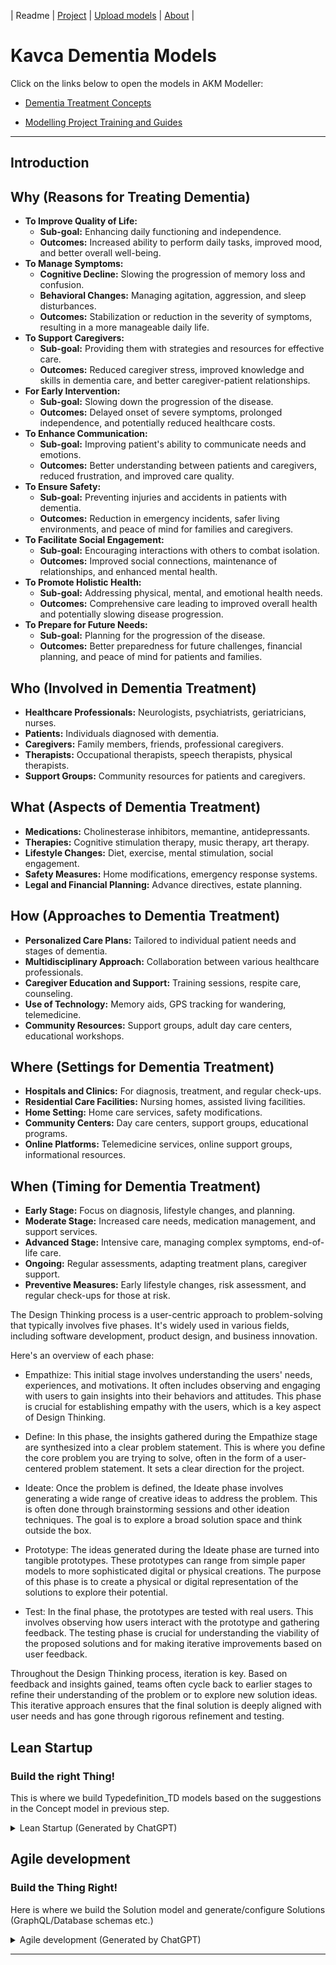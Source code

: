 | Readme | [Project](https://github.com/orgs/Kavca/projects/3) | [Upload models](UploadModels.md) | [About](about.md) | 

# Kavca Dementia Models

Click on the links below to open the models in AKM Modeller:

- [Dementia Treatment Concepts](http://akmmclient-beta.vercel.app/modelling?focus=%7B%22githubFile%22%3A%7B%22org%22%3A%22kavca%22%2C%22repo%22%3A%22dementia-akm-models%22%2C%22branch%22%3A%22main%22%2C%22path%22%3A%22models%22%2C%22filename%22%3A%22Dementia-Treatment-Concepts_PR.json%22%7D%7D)

- [Modelling Project Training and Guides](https://github.com/Kavca/.github-private/blob/main/content/Home.md)
---

## Introduction

## Why (Reasons for Treating Dementia)
- **To Improve Quality of Life:**
  - **Sub-goal:** Enhancing daily functioning and independence.
  - **Outcomes:** Increased ability to perform daily tasks, improved mood, and better overall well-being.
- **To Manage Symptoms:**
  - **Cognitive Decline:** Slowing the progression of memory loss and confusion.
  - **Behavioral Changes:** Managing agitation, aggression, and sleep disturbances.
  - **Outcomes:** Stabilization or reduction in the severity of symptoms, resulting in a more manageable daily life.
- **To Support Caregivers:**
  - **Sub-goal:** Providing them with strategies and resources for effective care.
  - **Outcomes:** Reduced caregiver stress, improved knowledge and skills in dementia care, and better caregiver-patient relationships.
- **For Early Intervention:**
  - **Sub-goal:** Slowing down the progression of the disease.
  - **Outcomes:** Delayed onset of severe symptoms, prolonged independence, and potentially reduced healthcare costs.
- **To Enhance Communication:**
  - **Sub-goal:** Improving patient's ability to communicate needs and emotions.
  - **Outcomes:** Better understanding between patients and caregivers, reduced frustration, and improved care quality.
- **To Ensure Safety:**
  - **Sub-goal:** Preventing injuries and accidents in patients with dementia.
  - **Outcomes:** Reduction in emergency incidents, safer living environments, and peace of mind for families and caregivers.
- **To Facilitate Social Engagement:**
  - **Sub-goal:** Encouraging interactions with others to combat isolation.
  - **Outcomes:** Improved social connections, maintenance of relationships, and enhanced mental health.
- **To Promote Holistic Health:**
  - **Sub-goal:** Addressing physical, mental, and emotional health needs.
  - **Outcomes:** Comprehensive care leading to improved overall health and potentially slowing disease progression.
- **To Prepare for Future Needs:**
  - **Sub-goal:** Planning for the progression of the disease.
  - **Outcomes:** Better preparedness for future challenges, financial planning, and peace of mind for patients and families.


## Who (Involved in Dementia Treatment)
- **Healthcare Professionals:** Neurologists, psychiatrists, geriatricians, nurses.
- **Patients:** Individuals diagnosed with dementia.
- **Caregivers:** Family members, friends, professional caregivers.
- **Therapists:** Occupational therapists, speech therapists, physical therapists.
- **Support Groups:** Community resources for patients and caregivers.

## What (Aspects of Dementia Treatment)
- **Medications:** Cholinesterase inhibitors, memantine, antidepressants.
- **Therapies:** Cognitive stimulation therapy, music therapy, art therapy.
- **Lifestyle Changes:** Diet, exercise, mental stimulation, social engagement.
- **Safety Measures:** Home modifications, emergency response systems.
- **Legal and Financial Planning:** Advance directives, estate planning.


## How (Approaches to Dementia Treatment)
- **Personalized Care Plans:** Tailored to individual patient needs and stages of dementia.
- **Multidisciplinary Approach:** Collaboration between various healthcare professionals.
- **Caregiver Education and Support:** Training sessions, respite care, counseling.
- **Use of Technology:** Memory aids, GPS tracking for wandering, telemedicine.
- **Community Resources:** Support groups, adult day care centers, educational workshops.


## Where (Settings for Dementia Treatment)
- **Hospitals and Clinics:** For diagnosis, treatment, and regular check-ups.
- **Residential Care Facilities:** Nursing homes, assisted living facilities.
- **Home Setting:** Home care services, safety modifications.
- **Community Centers:** Day care centers, support groups, educational programs.
- **Online Platforms:** Telemedicine services, online support groups, informational resources.

## When (Timing for Dementia Treatment)
- **Early Stage:** Focus on diagnosis, lifestyle changes, and planning.
- **Moderate Stage:** Increased care needs, medication management, and support services.
- **Advanced Stage:** Intensive care, managing complex symptoms, end-of-life care.
- **Ongoing:** Regular assessments, adapting treatment plans, caregiver support.
- **Preventive Measures:** Early lifestyle changes, risk assessment, and regular check-ups for those at risk.

The Design Thinking process is a user-centric approach to problem-solving that typically involves five phases. It's widely used in various fields, including software development, product design, and business innovation.

Here's an overview of each phase:

- Empathize: This initial stage involves understanding the users' needs, experiences, and motivations. It often includes observing and engaging with users to gain insights into their behaviors and attitudes. This phase is crucial for establishing empathy with the users, which is a key aspect of Design Thinking.

- Define: In this phase, the insights gathered during the Empathize stage are synthesized into a clear problem statement. This is where you define the core problem you are trying to solve, often in the form of a user-centered problem statement. It sets a clear direction for the project. 


- Ideate: Once the problem is defined, the Ideate phase involves generating a wide range of creative ideas to address the problem. This is often done through brainstorming sessions and other ideation techniques. The goal is to explore a broad solution space and think outside the box.

- Prototype: The ideas generated during the Ideate phase are turned into tangible prototypes. These prototypes can range from simple paper models to more sophisticated digital or physical creations. The purpose of this phase is to create a physical or digital representation of the solutions to explore their potential.

- Test: In the final phase, the prototypes are tested with real users. This involves observing how users interact with the prototype and gathering feedback. The testing phase is crucial for understanding the viability of the proposed solutions and for making iterative improvements based on user feedback.

Throughout the Design Thinking process, iteration is key. Based on feedback and insights gained, teams often cycle back to earlier stages to refine their understanding of the problem or to explore new solution ideas. This iterative approach ensures that the final solution is deeply aligned with user needs and has gone through rigorous refinement and testing.

</details>

## Lean Startup

### Build the right Thing!

This is where we build Typedefinition_TD models based on the suggestions in the Concept model in previous step.

<details>
<summary>Lean Startup (Generated by ChatGPT)</summary>

Lean Startup process emphasizes the importance of flexibility, quick iterations, and customer feedback in the development of products or services. The process consists of several key components:



- Build-Measure-Learn Loop: This is the fundamental cycle at the heart of the Lean Startup method. The idea is to turn ideas into products (Build), measure how customers respond (Measure), and then learn whether to pivot or persevere (Learn). This cycle helps startups to quickly test their hypotheses and make adjustments based on real-world feedback.

- Minimum Viable Product (MVP): An MVP is a version of a new product that allows a team to collect the maximum amount of validated learning about customers with the least effort. It's not necessarily the smallest or simplest version of the product, but the one that enables a full turn of the Build-Measure-Learn loop with a minimum amount of effort and time.

- Validated Learning: This concept emphasizes the importance of learning about what customers actually want and will pay for, rather than what you assume they will want. This is achieved by testing a series of MVPs, each designed to test specific hypotheses about the product and the business model.

- Pivot or Persevere: Based on the feedback and data gathered from the MVPs, startups decide whether to pivot (make a fundamental change to the product) or persevere (continue with the current strategy). Pivoting is not seen as a failure but as a necessary part of finding the right product-market fit.

- Continuous Deployment and Innovation Accounting: Lean Startup encourages rapid and continuous deployment of products to accelerate learning and innovation. Alongside this, innovation accounting is used to track progress, set up milestones, and prioritize work. This helps startups to make more informed decisions about when to pivot and when to persevere.

Overall, the Lean Startup methodology is about being more adaptive, customer-focused, and iterative in developing products and services. It's particularly well-suited to the uncertain and fast-changing environments that startups often operate in.
</details>

## Agile development
### Build the Thing Right!

Here is where we build the Solution model and generate/configure Solutions (GraphQL/Database schemas etc.)

<details>
<summary>Agile development (Generated by ChatGPT)</summary>

Agile development is a methodology that prioritizes flexibility, collaboration, customer feedback, and rapid iteration in the development of software products. Originating from the Agile Manifesto, it contrasts with traditional waterfall methods by being more adaptive and responsive to changes. 

Here’s an overview of its key components:

- Iterative Development: Agile development is characterized by short, iterative cycles called sprints, typically lasting from one to four weeks. Each sprint aims to produce a working increment of the product, allowing for frequent reassessment and adaptation of plans.

- Collaboration and Cross-Functional Teams: Agile emphasizes close collaboration between cross-functional teams, which often include developers, designers, and business stakeholders. Daily stand-up meetings (or scrums) are common, where team members discuss progress, plans, and obstacles.

- Customer Involvement and Feedback: Agile methods strongly advocate for regular customer involvement and feedback. This can take the form of user stories to define requirements, reviews at the end of each sprint, and frequent releases to gather real-world user feedback.

- Adaptive Planning: Agile teams plan iteratively and adaptively. While there's an overarching vision or roadmap, detailed planning is only done for the current and next sprint. This flexibility allows teams to respond to changes and new information quickly.

- Continuous Improvement: Regular retrospectives are a key part of Agile. After each sprint, the team reflects on what went well and what could be improved. This continual reassessment aims to enhance efficiency and effectiveness over time.

- Working Software as a Primary Measure of Progress: In Agile, the primary measure of progress is the delivery of working software. The focus is on creating software that is functional and adds value to the customer, rather than strictly adhering to a predefined plan.

- Sustainable Development: Agile promotes sustainable development practices. The goal is to maintain a consistent pace and avoid burnout, ensuring that the team can continue to deliver high-quality work indefinitely.

Agile methodologies include various frameworks like Scrum, Kanban, and Extreme Programming (XP), each with its own specific practices and tools but sharing the core principles of the Agile Manifesto. Agile is widely adopted in the software development industry due to its flexibility, efficiency, and focus on delivering tangible, customer-centric results.

</details>


---


